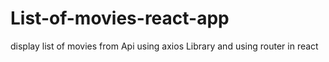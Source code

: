 # List-of-movies-react-app
display list of movies from Api using axios Library and using router in react
